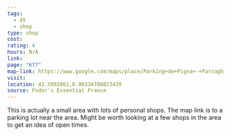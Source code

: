 ```yaml
---
tags:
  - 4S
  - shop
type: shop
cost: 
rating: 4
hours: N/A
link: 
page: "677"
map-link: https://www.google.com/maps/place/Parking+de+Pigna+-+Parcaghju+di+Pigna/@42.5993023,8.9019332,19.5z/data=!4m14!1m7!3m6!1s0x12d0c3e0a7448ab3:0xd54378738b365ce4!2sA+Ceramica+di+Pigna!8m2!3d42.599504!4d8.902366!16s%2Fg%2F11gb3z9b69!3m5!1s0x12d0c3de76968bd9:0x6a43d368058ff6f2!8m2!3d42.5992897!4d8.9033524!16s%2Fg%2F11fckst95d?entry=ttu&g_ep=EgoyMDI0MTAwOS4wIKXMDSoASAFQAw%3D%3D
visit: 
location: 42.5992861,8.90334708823439
source: Fodor's Essential France
---
```

This is actually a small area with lots of personal shops. The map link is to a parking lot near the area. Might be worth looking at a few shops in the area to get an idea of open times.